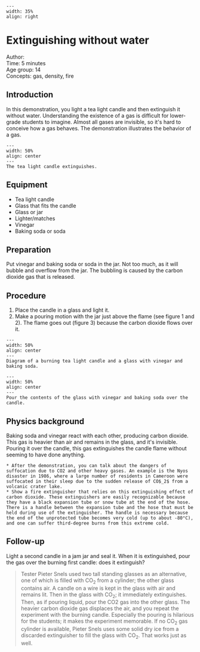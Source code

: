 

<div style="clear: both;">

```{figure} ../../figures/open.png
---
width: 35%
align: right
```

</div>

# Extinguishing without water


Author:     \
Time:	5 minutes  	\
Age group:	14 \
Concepts:	gas, density, fire

## Introduction
In this demonstration, you light a tea light candle and then extinguish it without water. Understanding the existence of a gas is difficult for lower-grade students to imagine. Almost all gases are invisible, so it's hard to conceive how a gas behaves. The demonstration illustrates the behavior of a gas.

```{figure} demo29_figure3.jpg
---
width: 50%
align: center
---
The tea light candle extinguishes.
```

## Equipment
* Tea light candle
* Glass that fits the candle
* Glass or jar
* Lighter/matches
* Vinegar
* Baking soda or soda

## Preparation
Put vinegar and baking soda or soda in the jar. Not too much, as it will bubble and overflow from the jar. The bubbling is caused by the carbon dioxide gas that is released.

## Procedure
1. Place the candle in a glass and light it.
2. Make a pouring motion with the jar just above the flame (see figure 1 and 2). The flame goes out (figure 3) because the carbon dioxide flows over it.

```{figure} demo29_figure1.jpg
---
width: 50%
align: center
---
Diagram of a burning tea light candle and a glass with vinegar and baking soda.
```

```{figure} demo29_figure2.jpg
---
width: 50%
align: center
---
Pour the contents of the glass with vinegar and baking soda over the candle.
```


## Physics background
Baking soda and vinegar react with each other, producing carbon dioxide. This gas is heavier than air and remains in the glass, and it's invisible. Pouring it over the candle, this gas extinguishes the candle flame without seeming to have done anything.

```{tip}
* After the demonstration, you can talk about the dangers of suffocation due to CO2 and other heavy gases. An example is the Nyos disaster in 1986, where a large number of residents in Cameroon were suffocated in their sleep due to the sudden release of CO$_2$ from a volcanic crater lake.
* Show a fire extinguisher that relies on this extinguishing effect of carbon dioxide. These extinguishers are easily recognizable because they have a black expansion tube or snow tube at the end of the hose. There is a handle between the expansion tube and the hose that must be held during use of the extinguisher. The handle is necessary because the end of the unprotected tube becomes very cold (up to about -80°C), and one can suffer third-degree burns from this extreme cold.
```

## Follow-up
Light a second candle in a jam jar and seal it. When it is extinguished, pour the gas over the burning first candle: does it extinguish?


> Tester Pieter Snels used two tall standing glasses as an alternative, one of which is filled with CO$_2$ from a cylinder; the other glass contains air. 
> A candle on a wire is kept in the glass with air and remains lit. Then in the glass with CO$_2$; it immediately extinguishes. 
> Then, as if pouring liquid, pour the CO2 gas into the other glass. The heavier carbon dioxide gas displaces the air, and you repeat the experiment with the burning candle. Especially the pouring is hilarious for the students; it makes the experiment memorable.
> If no CO$_2$ gas cylinder is available, Pieter Snels uses some solid dry ice from a discarded extinguisher to fill the glass with CO$_2$. That works just as well.
